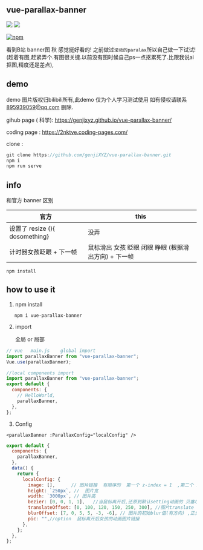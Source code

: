 



## vue-parallax-banner

![](https://img.shields.io/badge/version-v0.063-9cf.svg)   ![](https://github.com/genjiXYZ/vue-parallax-banner/workflows/npm%20publish%20by%20action/badge.svg)  

[![npm](https://nodei.co/npm/vue-parallax-banner.png)](https://nodei.co/npm/vue-parallax-banner.png)

  看到B站 banner图 秋 感觉挺好看的! 
  之前做过`滚动的paralax`所以自己做一下试试!
  (趁着有图,赶紧弄个.有图很关键.以前没有图时候自己ps一点抠累死了.比跟我说ai抠图,精度还是差点),







## demo

demo 图片版权归bilibili所有,此demo 仅为个人学习测试使用 如有侵权请联系 895939059@qq.com 删除.

gihub page ( 科学): https://genjixyz.github.io/vue-parallax-banner/

coding page : https://2nktve.coding-pages.com/

clone : 
```js 
git clone https://github.com/genjiXYZ/vue-parallax-banner.git
npm i 
npm run serve
```


## info



和官方 banner 区别

| 官方                           | this                                                 |
| ------------------------------ | ---------------------------------------------------- |
| 设置了 resize (){ dosomething} | 没弄                                                 |
| 计时器女孩眨眼 + 下一帧        | 鼠标滑出 女孩 眨眼 闭眼 睁眼 (根据滑出方向) + 下一帧 |

```
npm install
```

## how to use it

1. npm install

```npm
   npm i vue-parallax-banner
```

2. import

   全局 or 局部

```js
// vue   main.js    global import
import parallaxBanner from "vue-parallax-banner";
Vue.use(parallaxBanner);
```

```js
//local components import
import parallaxBanner from "vue-parallax-banner";
export default {
  components: {
    // HelloWorld,
    parallaxBanner,
  },
};
```

3. Config

```vue
<parallaxBanner :ParallaxConfig="localConfig" />
```

```js
export default {
  components: {
    parallaxBanner,
  },
  data() {
    return {
      localConfig: {
        image: [],      // 图片链接  有顺序的  第一个 z-index = 1  ,第二个 z-index = 2  
        height: `250px`, //  图片宽
        width: `3000px`, // 图片高
        bezier: [0, 0, 1, 1],   //当鼠标离开后,还原到默认setting动画的 贝塞尔曲线
        translateOffset: [0, 100, 120, 150, 250, 300], //图片translate 的最大 px,  
        blurOffset: [7, 0, 5, 5, -3, -6], // 图片的初始blur值(有方向) ,正负表示 鼠标左右运动 
        pic: "",//option  鼠标离开后女孩的动画图片链接 
      },
    };
  },
};
```


